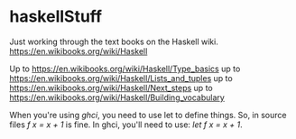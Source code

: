 # haskellStuff
Just working through the text books on the Haskell wiki. https://en.wikibooks.org/wiki/Haskell

Up to https://en.wikibooks.org/wiki/Haskell/Type_basics
up to https://en.wikibooks.org/wiki/Haskell/Lists_and_tuples
up to https://en.wikibooks.org/wiki/Haskell/Next_steps
up to https://en.wikibooks.org/wiki/Haskell/Building_vocabulary

When you're using *ghci*, you need to use let to define things.
So, in source files _f x = x + 1_ is fine.
In ghci, you'll need to use: _let f x = x + 1_.
